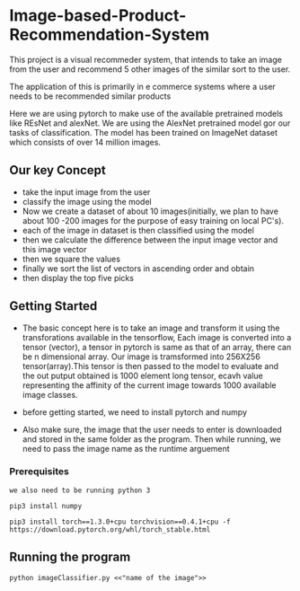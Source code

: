# Image-based-Product-Recommendation-System

This project is a visual recommeder system, that intends to take an image from the user and recommend 5 other images of the similar sort to the user.

The application of this is primarily in e commerce systems where a user needs to be recommended similar products 

Here we are using pytorch to make use of the available pretrained models like REsNet and alexNet. We are using the AlexNet pretrained model gor our tasks of classification. The model has been trained on ImageNet dataset which consists of over 14 million images. 

## Our key Concept

* take the input image from the user 
* classify the image using the model
* Now we create a dataset of about 10 images(initially, we plan to have	about 100 -200 images for the purpose of easy training on local PC's).
* each of the image in dataset is then classified using the model
* then we calculate the difference between the input image vector and this image vector
* then we square the values
* finally we sort the list of vectors in ascending order and obtain
* then display the top five picks

## Getting Started

* The basic concept here is to take an image and transform it using the transforations available in the tensorflow, Each image is converted into a tensor (vector), a tensor in pytorch is same as that of an array, there can be n dimensional array. Our image is tramsformed into 256X256 tensor(array).This tensor is then passed to the model to evaluate and the out putput obtained is 1000 element long tensor, ecavh value representing the affinity of the current image towards 1000 available image classes. 

* before getting started, we need to install pytorch and numpy
* Also make sure, the image that the user needs to enter is downloaded and stored in the same folder as the program. Then while running, we need to pass the image name as the runtime arguement


### Prerequisites
```
we also need to be running python 3 
```
```
pip3 install numpy 
```
```
pip3 install torch==1.3.0+cpu torchvision==0.4.1+cpu -f https://download.pytorch.org/whl/torch_stable.html
```
## Running the program

```
python imageClassifier.py <<"name of the image">>
```

